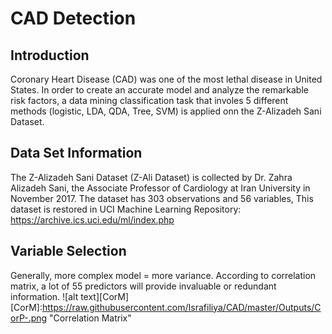# CAD Detection
## Introduction
Coronary Heart Disease (CAD) was one of the most lethal disease in United States. In order to create an accurate model and analyze the remarkable risk factors, a data mining classification task that involes 5 different methods (logistic, LDA, QDA, Tree, SVM) is applied onn the Z-Alizadeh Sani Dataset.

## Data Set Information
The Z-Alizadeh Sani Dataset (Z-Ali Dataset) is collected by Dr. Zahra
Alizadeh Sani, the Associate Professor of Cardiology at Iran University in
November 2017. The dataset has 303 observations and 56 variables, This dataset is restored in UCI Machine Learning Repository: https://archive.ics.uci.edu/ml/index.php

## Variable Selection
Generally, more complex model = more variance. According to correlation matrix, a lot of 55 predictors will provide invaluable or redundant information.
![alt text][CorM]
[CorM]:https://raw.githubusercontent.com/Israfiliya/CAD/master/Outputs/CorP-.png "Correlation Matrix"